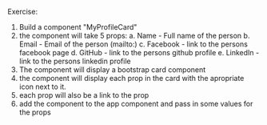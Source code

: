 Exercise:

1. Build a component "MyProfileCard"
2. the component will take 5 props:
   a. Name - Full name of the person
   b. Email - Email of the person (mailto:)
   c. Facebook - link to the persons facebook page
   d. GitHub - link to the persons github profile
   e. LinkedIn - link to the persons linkedin profile
3. The component will display a bootstrap card component
4. the component will display each prop in the card with the apropriate icon next to it.
5. each prop will also be a link to the prop
6. add the component to the app component and pass in some values for the props
